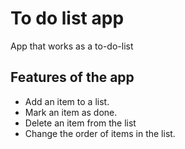 # To do list app
 App that works as a to-do-list

## Features of the app
 - Add an item to a list.
 - Mark an item as done.
 - Delete an item from the list
 - Change the order of items in the list.
